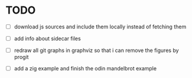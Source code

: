 # TODO

- [ ] download js sources and include them locally instead of fetching them
- [ ] add info about sidecar files
- [ ] redraw all git graphs in graphviz so that i can remove the figures by progit 
- [ ] add a zig example and finish the odin mandelbrot example

